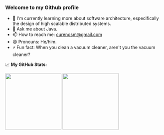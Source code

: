 ### Welcome to my Github profile

- 🌱 I'm currently learning more about software architecture, especifically the design of high scalable distributed systems.
- 💬 Ask me about Java.
- 📫 How to reach me: <curenosm@gmail.com>
- 😄 Pronouns: He/him.
- ⚡ Fun fact: When you clean a vacuum cleaner, aren't you the vacuum cleaner?

📈 **My GitHub Stats:**

<p>
  <img height="180em" src="https://github-readme-stats.vercel.app/api?username=curenosm&show_icons=true&hide_border=true&&count_private=true&include_all_commits=true&theme=dark&hide=prs&show_icons=true" />
  <img height="180em" src="https://github-readme-stats.vercel.app/api/top-langs/?username=curenosm&show_icons=true&hide_border=true&layout=compact&langs_count=8&theme=dark"/>
</p>
